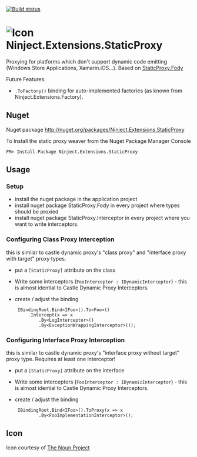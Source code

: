 [![Build status](https://ci.appveyor.com/api/projects/status/w4g31pqr4yi7i9ok)](https://ci.appveyor.com/project/BrunoJuchli/ninject-extensions-staticproxy)


![Icon](https://raw.github.com/BrunoJuchli/ninject.extensions.staticproxy/master/Icons/package_icon.png) Ninject.Extensions.StaticProxy
==============================

Proxying for platforms which don't support dynamic code emitting (Windows Store Applications, Xamarin.iOS...). Based on [StaticProxy.Fody](https://github.com/BrunoJuchli/StaticProxy.Fody/)

Future Features:
 - `.ToFactory()` binding for auto-implemented factories (as known from Ninject.Extensions.Factory).

## Nuget

Nuget package http://nuget.org/packages/Ninject.Extensions.StaticProxy

To Install the static proxy weaver from the Nuget Package Manager Console 
    
    PM> Install-Package Ninject.Extensions.StaticProxy

## Usage

### Setup
 - install the nuget package in the application project
 - install nuget package StaticProxy.Fody in every project where types should be proxied
 - install nuget package StaticProxy.Interceptor in every project where you want to write interceptors.

### Configuring Class Proxy Interception
this is similar to castle dynamic proxy's "class proxy" and "interface proxy with target" proxy types.

 - put a `[StaticProxy]` attribute on the class
 - Write some interceptors (`FooInterceptor : IDynamicInterceptor`) - this is almost idential to Castle Dynamic Proxy Interceptors.
 - create / adjust the binding


        IBindingRoot.Bind<IFoo>().To<Foo>()
            .Intercept(x => x
                .By<LogInterceptor>()
                .By<ExceptionWrappingInterceptor>());
                

### Configuring Interface Proxy Interception
this is similar to castle dynamic proxy's "interface proxy without target" proxy type. Requires at least one interceptor!

 - put a `[StaticProxy]` attribute on the interface
 - Write some interceptors (`FooInterceptor : IDynamicInterceptor`) - this is almost idential to Castle Dynamic Proxy Interceptors.
 - create / adjust the binding


        IBindingRoot.Bind<IFoo>().ToProxy(x => x
                .By<FooImplementationInterceptor>();
                
 
## Icon

Icon courtesy of [The Noun Project](http://thenounproject.com)
